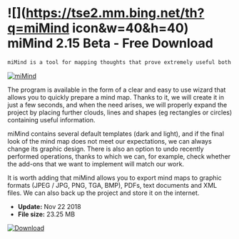 # ![](https://tse2.mm.bing.net/th?q=miMind icon&w=40&h=40) miMind 2.15 Beta - Free Download

```sh
miMind is a tool for mapping thoughts that prove extremely useful both during learning and planning various activities.
```
[![miMind](https://gallery.dpcdn.pl/imgc/Tools/86148/g_-_420x350_1.5_-_xe128090c-0877-44d4-a7a5-0f774d8677bd.jpg)](https://softexe.net/win/business/other/mimind:aeff.html)

The program is available in the form of a clear and easy to use wizard that allows you to quickly prepare a mind map. Thanks to it, we will create it in just a few seconds, and when the need arises, we will properly expand the project by placing further clouds, lines and shapes (eg rectangles or circles) containing useful information.
 
 miMind contains several default templates (dark and light), and if the final look of the mind map does not meet our expectations, we can always change its graphic design. There is also an option to undo recently performed operations, thanks to which we can, for example, check whether the add-ons that we want to implement will match our work.
 
 It is worth adding that miMind allows you to export mind maps to graphic formats (JPEG / JPG, PNG, TGA, BMP), PDFs, text documents and XML files. We can also back up the project and store it on the internet.


- **Update:** Nov 22 2018
- **File size:** 23.25 MB

[![Download](https://cdn.softexe.net/static/img/download.png)](https://softexe.net/win/business/other/mimind:aeff.html)

